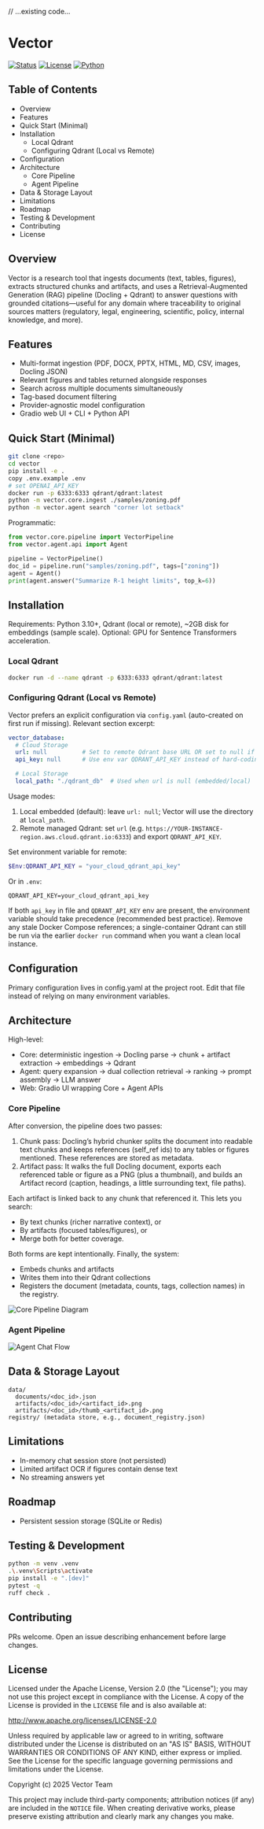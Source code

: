 // ...existing code...
# Vector

[![Status](https://img.shields.io/badge/status-alpha-orange)](#) [![License](https://img.shields.io/badge/License-Apache_2.0-blue.svg)](LICENSE) [![Python](https://img.shields.io/badge/python-3.10%2B-blue)](#)

## Table of Contents
- Overview
- Features
- Quick Start (Minimal)
- Installation
  - Local Qdrant
  - Configuring Qdrant (Local vs Remote)
- Configuration
- Architecture
  - Core Pipeline
  - Agent Pipeline
- Data & Storage Layout
- Limitations
- Roadmap
- Testing & Development
- Contributing
- License

## Overview
Vector is a research tool that ingests documents (text, tables, figures), extracts structured chunks and artifacts, and uses a Retrieval-Augmented Generation (RAG) pipeline (Docling + Qdrant) to answer questions with grounded citations—useful for any domain where traceability to original sources matters (regulatory, legal, engineering, scientific, policy, internal knowledge, and more).

## Features
- Multi-format ingestion (PDF, DOCX, PPTX, HTML, MD, CSV, images, Docling JSON)
- Relevant figures and tables returned alongside responses
- Search across multiple documents simultaneously
- Tag-based document filtering
- Provider-agnostic model configuration
- Gradio web UI + CLI + Python API

## Quick Start (Minimal)
```bash
git clone <repo>
cd vector
pip install -e .
copy .env.example .env
# set OPENAI_API_KEY
docker run -p 6333:6333 qdrant/qdrant:latest
python -m vector.core.ingest ./samples/zoning.pdf
python -m vector.agent search "corner lot setback"
```

Programmatic:
```python
from vector.core.pipeline import VectorPipeline
from vector.agent.api import Agent

pipeline = VectorPipeline()
doc_id = pipeline.run("samples/zoning.pdf", tags=["zoning"])
agent = Agent()
print(agent.answer("Summarize R-1 height limits", top_k=6))
```

## Installation
Requirements: Python 3.10+, Qdrant (local or remote), ~2GB disk for embeddings (sample scale).
Optional: GPU for Sentence Transformers acceleration.

### Local Qdrant
```bash
docker run -d --name qdrant -p 6333:6333 qdrant/qdrant:latest
```

### Configuring Qdrant (Local vs Remote)

Vector prefers an explicit configuration via `config.yaml` (auto-created on first run if missing). Relevant section excerpt:

```yaml
vector_database:
  # Cloud Storage
  url: null          # Set to remote Qdrant base URL OR set to null if using local
  api_key: null      # Use env var QDRANT_API_KEY instead of hard-coding

  # Local Storage
  local_path: "./qdrant_db"  # Used when url is null (embedded/local)
```

Usage modes:
1. Local embedded (default): leave `url: null`; Vector will use the directory at `local_path`.
2. Remote managed Qdrant: set `url` (e.g. `https://YOUR-INSTANCE-region.aws.cloud.qdrant.io:6333`) and export `QDRANT_API_KEY`.

Set environment variable for remote:
```powershell
$Env:QDRANT_API_KEY = "your_cloud_qdrant_api_key"
```

Or in `.env`:
```
QDRANT_API_KEY=your_cloud_qdrant_api_key
```

If both `api_key` in file and `QDRANT_API_KEY` env are present, the environment variable should take precedence (recommended best practice). Remove any stale Docker Compose references; a single-container Qdrant can still be run via the earlier `docker run` command when you want a clean local instance.

## Configuration
Primary configuration lives in config.yaml at the project root. Edit that file instead of relying on many environment variables.

## Architecture
High-level:
- Core: deterministic ingestion → Docling parse → chunk + artifact extraction → embeddings → Qdrant
- Agent: query expansion → dual collection retrieval → ranking → prompt assembly → LLM answer
- Web: Gradio UI wrapping Core + Agent APIs

### Core Pipeline
After conversion, the pipeline does two passes:

1. Chunk pass: Docling’s hybrid chunker splits the document into readable text chunks and keeps references (self_ref ids) to any tables or figures mentioned. These references are stored as metadata.
2. Artifact pass: It walks the full Docling document, exports each referenced table or figure as a PNG (plus a thumbnail), and builds an Artifact record (caption, headings, a little surrounding text, file paths). 

Each artifact is linked back to any chunk that referenced it. This lets you search:
- By text chunks (richer narrative context), or
- By artifacts (focused tables/figures), or
- Merge both for better coverage.

Both forms are kept intentionally. Finally, the system:
- Embeds chunks and artifacts
- Writes them into their Qdrant collections
- Registers the document (metadata, counts, tags, collection names) in the registry.
  
![Core Pipeline Diagram](./core-pipeline.png "Core pipeline: conversion → chunking → artifact extraction → embedding → storage")
### Agent Pipeline


![Agent Chat Flow](./agent-pipeline.png "Agent flow: user message → query expansion → retrieval → ranking → answer")

## Data & Storage Layout
```
data/
  documents/<doc_id>.json
  artifacts/<doc_id>/<artifact_id>.png
  artifacts/<doc_id>/thumb_<artifact_id>.png
registry/ (metadata store, e.g., document_registry.json)
```

## Limitations
- In-memory chat session store (not persisted)
- Limited artifact OCR if figures contain dense text
- No streaming answers yet

## Roadmap
- Persistent session storage (SQLite or Redis)


## Testing & Development
```bash
python -m venv .venv
.\.venv\Scripts\activate
pip install -e ".[dev]"
pytest -q
ruff check .
```

## Contributing
PRs welcome. Open an issue describing enhancement before large changes.

## License

Licensed under the Apache License, Version 2.0 (the "License"); you may not use this project except in compliance with the License. A copy of the License is provided in the `LICENSE` file and is also available at:

http://www.apache.org/licenses/LICENSE-2.0

Unless required by applicable law or agreed to in writing, software distributed under the License is distributed on an "AS IS" BASIS, WITHOUT WARRANTIES OR CONDITIONS OF ANY KIND, either express or implied. See the License for the specific language governing permissions and limitations under the License.

Copyright (c) 2025 Vector Team

This project may include third-party components; attribution notices (if any) are included in the `NOTICE` file. When creating derivative works, please preserve existing attribution and clearly mark any changes you make.


